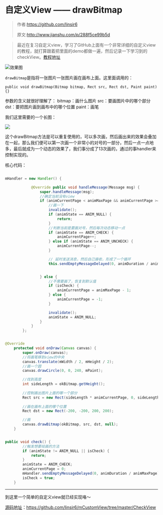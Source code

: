 # 自定义View —— drawBitmap



> 作者:https://github.com/linsir6
>
> 原文:http://www.jianshu.com/p/288f5ce99b5d



> 最近在复习自定义view，学习了GitHub上面有一个非常详细的自定义view的教程，就打算跟着把里面的demo都做一遍，然后记录一下学习到的checkView。[教程地址](http://www.gcssloop.com/customview/CustomViewIndex)



![效果图](http://upload-images.jianshu.io/upload_images/2585384-8f6561376acf91b7.gif?imageMogr2/auto-orient/strip)


``drawBitmap``是指将一张图片一张图片画在画布上面。这里面调用的：

```
public void drawBitmap(Bitmap bitmap, Rect src, Rect dst, Paint paint) {}
```

参数的含义就很好理解了：
bitmap：画什么图片
src：要画图片中的哪个部分
dst：要把图片画到画布中的哪个位置
paint：画笔

我们这里需要的一个长图：

![](http://upload-images.jianshu.io/upload_images/2585384-e55222c86cd8af0c.jpg?imageMogr2/auto-orient/strip%7CimageView2/2/w/1240)

这个drawBitmap方法是可以重复使用的，可以多次画，然后画出来的效果会叠加在一起，那么我们便可以第一次画一个非常小的对号的一部分，然后一点一点地多，最后就成为一个动态的效果了，我们事分成了13次画的，通过的事handler来控制实现的。


核心代码：


```java

mHandler = new Handler() {

            @Override public void handleMessage(Message msg) {
                super.handleMessage(msg);
                //确定当前没有view
                if (animCurrentPage < animMaxPage && animCurrentPage >= 0) {
                    //画一下
                    invalidate();
                    if (animState == ANIM_NULL) {
                        return;
                    }
                    //判断当前是要画对号，然后每次动态移动一点
                    if (animState == ANIM_CHECK) {
                        animCurrentPage++;
                    } else if (animState == ANIM_UNCHECK) {
                        animCurrentPage--;
                    }

                    // 延时发送消息，然后自己接收，形成了一个循环
                    this.sendEmptyMessageDelayed(0, animDuration / animMaxPage);


                } else {
                    //不需要画了，恢复到默认值
                    if (isCheck) {
                        animCurrentPage = animMaxPage - 1;
                    } else {
                        animCurrentPage = -1;
                    }

                    invalidate();
                    animState = ANIM_NULL;
                }
            }
        };

```


```java

@Override
    protected void onDraw(Canvas canvas) {
        super.onDraw(canvas);
        //将画笔移到view的中央
        canvas.translate(mWidth / 2, mHeight / 2);
        //画一个圆
        canvas.drawCircle(0, 0, 240, mPaint);

        //找到高度
        int sideLength = okBitmap.getHeight();
        
        //控制画出图片上面的哪一个部分
        Rect src = new Rect(sideLength * animCurrentPage, 0, sideLength * (animCurrentPage + 1), sideLength);
        
        //画在画布上面的哪个位置
        Rect dst = new Rect(-200, -200, 200, 200);

        //画
        canvas.drawBitmap(okBitmap, src, dst, null);
    }

```


```java

public void check() {
        //触发想要绘画的方法
        if (animState != ANIM_NULL || isCheck) {
            return;
        }
        animState = ANIM_CHECK;
        animCurrentPage = 0;
        mHandler.sendEmptyMessageDelayed(0, animDuration / animMaxPage);
        isCheck = true;
    }
```

----

到这里一个简单的自定义view就已经实现咯～


[源码地址](https://github.com/linsir6/mCustomView/tree/master/CheckView)：https://github.com/linsir6/mCustomView/tree/master/CheckView